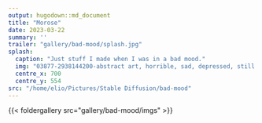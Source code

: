 ```yaml
---
output: hugodown::md_document
title: "Morose"
date: 2023-03-22
summary: ''
trailer: "gallery/bad-mood/splash.jpg"
splash:
  caption: "Just stuff I made when I was in a bad mood."
  img: "03877-2938144200-abstract art, horrible, sad, depressed, still life, stylized, color, highly detailed, intricate, textures, sharp, sad, muted col.jpg"
  centre_x: 700
  centre_y: 554
src: "/home/elio/Pictures/Stable Diffusion/bad-mood"
---
```


{{< foldergallery src="gallery/bad-mood/imgs" >}}

